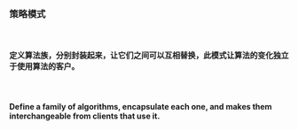 ### 策略模式

<br>

#### 定义算法族，分别封装起来，让它们之间可以互相替换，此模式让算法的变化独立于使用算法的客户。

<br>

#### Define a family of algorithms, encapsulate each one, and makes them interchangeable from clients that use it.